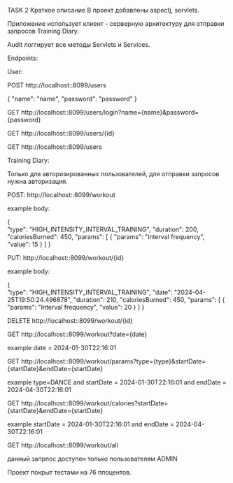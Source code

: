 TASK 2
Краткое описание
В проект добавлены aspectj, servlets.

Приложение использует клиент - серверную архитектуру для отправки запросов Training Diary.

Audit логгирует все методы Servlets и Services.

Endpoints:

User:

POST http://localhost::8099/users

{
"name": "name",
"password": "password"
}

GET http://localhost::8099/users/login?name={name}&password={password}

GET http://localhost::8099/users/{id}

GET http://localhost::8099/users

Training Diary:

Только для авторизированных пользователей, для отправки запросов нужна авторизация.

POST: http://localhost::8099/workout

example body:

{    
"type": "HIGH_INTENSITY_INTERVAL_TRAINING",
"duration": 200,
"caloriesBurned": 450,
"params": [
{
"params": "Interval frequency",
"value": 15
}
]
}

PUT: http://localhost::8099/workout/{id}

example body:

{    
"type": "HIGH_INTENSITY_INTERVAL_TRAINING",
"date": "2024-04-25T19:50:24.496878",
"duration": 210,
"caloriesBurned": 450,
"params": [
{
"params": "Interval frequency",
"value": 20
}
]
}

DELETE http://localhost::8099/workout/{id}

GET http://localhost::8099/workout?date={date}

example date = 2024-01-30T22:16:01

GET http://localhost::8099/workout/params?type={type}&startDate={startDate}&endDate={startDate}

example type=DANCE and startDate = 2024-01-30T22:16:01 and endDate = 2024-04-30T22:16:01

GET http://localhost::8099/workout/calories?startDate={startDate}&endDate={startDate}

example startDate = 2024-01-30T22:16:01 and endDate = 2024-04-30T22:16:01

GET http://localhost::8099/workout/all

данный запрпос доступен только пользователям ADMIN

Проект покрыт тестами на 76 ппоцентов.